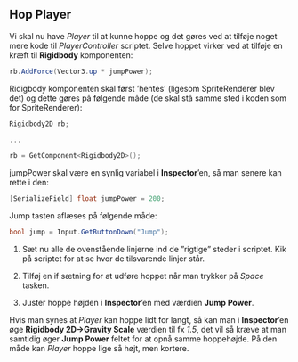 ## Hop Player

Vi skal nu have *Player* til at kunne hoppe og det gøres ved at tilføje
noget mere kode til *PlayerController* scriptet. Selve hoppet virker ved
at tilføje en kræft til **Rigidbody** komponenten:

```csharp
rb.AddForce(Vector3.up * jumpPower);
```

Ridigbody komponenten skal først ’hentes’ (ligesom SpriteRenderer blev
det) og dette gøres på følgende måde (de skal stå samme sted i koden som
for SpriteRenderer):

```csharp
Rigidbody2D rb;

...

rb = GetComponent<Rigidbody2D>();
```

jumpPower skal være en synlig variabel i **Inspector**’en, så man senere
kan rette i den:

```csharp
[SerializeField] float jumpPower = 200;
```

Jump tasten aflæses på følgende måde:

```csharp
bool jump = Input.GetButtonDown("Jump");
```

1.  Sæt nu alle de ovenstående linjerne ind de ”rigtige” steder i
    scriptet. Kik på scriptet for at se hvor de tilsvarende linjer står.

2.  Tilføj en if sætning for at udføre hoppet når man trykker på *Space*
    tasken.

3.  Juster hoppe højden i **Inspector**’en med værdien **Jump Power**.

Hvis man synes at *Player* kan hoppe lidt for langt, så kan man i
**Inspector**’en øge **Rigidbody 2D-\>Gravity Scale** værdien til fx
*1.5*, det vil så kræve at man samtidig øger **Jump Power** feltet for
at opnå samme hoppehøjde. På den måde kan *Player* hoppe lige så højt,
men kortere.
